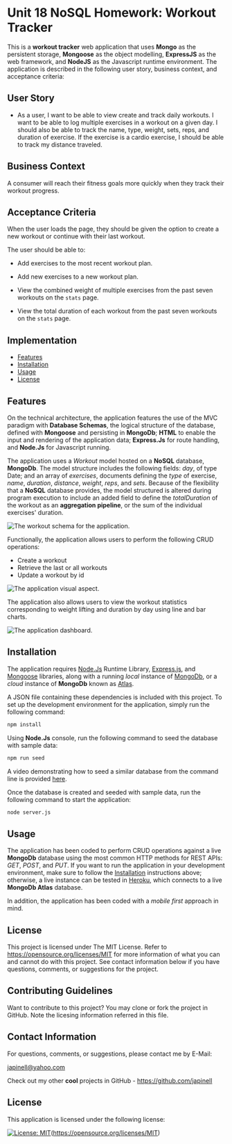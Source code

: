 # Unit 18 NoSQL Homework: Workout Tracker

This is a **workout tracker** web application that uses **Mongo** as the persistent storage, **Mongoose** as the object modelling, **ExpressJS** as the web framework, and **NodeJS** as the Javascript runtime environment. The application is described in the following user story, business context, and acceptance criteria:

## User Story

- As a user, I want to be able to view create and track daily workouts. I want to be able to log multiple exercises in a workout on a given day. I should also be able to track the name, type, weight, sets, reps, and duration of exercise. If the exercise is a cardio exercise, I should be able to track my distance traveled.

## Business Context

A consumer will reach their fitness goals more quickly when they track their workout progress.

## Acceptance Criteria

When the user loads the page, they should be given the option to create a new workout or continue with their last workout.

The user should be able to:

- Add exercises to the most recent workout plan.

- Add new exercises to a new workout plan.

- View the combined weight of multiple exercises from the past seven workouts on the `stats` page.

- View the total duration of each workout from the past seven workouts on the `stats` page.

## Implementation

- [Features](#features)
- [Installation](#installation)
- [Usage](#usage)
- [License](#license)

## Features

On the technical architecture, the application features the use of the MVC paradigm with **Database Schemas**, the logical structure of the database, defined with **Mongoose** and persisting in **MongoDb**; **HTML** to enable the input and rendering of the application data; **Express.Js** for route handling, and **Node.Js** for Javascript running.

The application uses a _Workout_ model hosted on a **NoSQL** database, **MongoDb**. The model structure includes the following fields: _day_, of type Date; and an array of _exercises_, documents defining the _type_ of exercise, _name_, _duration_, _distance_, _weight_, _reps_, and _sets_. Because of the flexibility that a **NoSQL** database provides, the model structured is altered during program execution to include an added field to define the _totalDuration_ of the workout as an **aggregation pipeline**, or the sum of the individual exercises' duration.

![The workout schema for the application.](./assets/images/workout-schema.png)

Functionally, the application allows users to perform the following CRUD operations:

- Create a workout
- Retrieve the last or all workouts
- Update a workout by id

![The application visual aspect.](./assets/images/visual-aspect.png)

The application also allows users to view the workout statistics corresponding to weight lifting and duration by day using line and bar charts.

![The application dashboard.](./assets/images/workout-dashboard.png)

## Installation

The application requires [Node.Js](https://nodejs.org/en/) Runtime Library, [Express.js](https://www.npmjs.com/package/express), and [Mongoose](https://www.npmjs.com/package/mongoose) libraries, along with a running _local_ instance of [MongoDb](https://www.mongodb.com/), or a _cloud_ instance of **MongoDb** known as [Atlas](https://www.mongodb.com/cloud/atlas).

A JSON file containing these dependencies is included with this project. To set up the development environment for the application, simply run the following command:

```bash
npm install
```

Using **Node.Js** console, run the following command to seed the database with sample data:

```bash
npm run seed
```

A video demonstrating how to seed a similar database from the command line is provided [here](https://drive.google.com/file/d/1cxB7I41wX6AWwSDz2RDOpIf9_2EbgBuZ/view).

Once the database is created and seeded with sample data, run the following command to start the application:

```bash
node server.js
```

## Usage

The application has been coded to perform CRUD operations against a live **MongoDb** database using the most common HTTP methods for REST APIs: _GET_, _POST_, and _PUT_. If you want to run the application in your development environment, make sure to follow the [Installation](#installation) instructions above; otherwise, a live instance can be tested in [Heroku](https://ku-cbc-workout-tracker.herokuapp.com/), which connects to a live **MongoDb Atlas** database.

In addition, the application has been coded with a _mobile first_ approach in mind.

## License

This project is licensed under The MIT License. Refer to https://opensource.org/licenses/MIT for more information of what you can and cannot do with this project. See contact information below if you have questions, comments, or suggestions for the project.

## Contributing Guidelines

Want to contribute to this project? You may clone or fork the project in GitHub. Note the licesing information referred in this file.

## Contact Information

For questions, comments, or suggestions, please contact me by E-Mail:

japinell@yahoo.com

Check out my other **cool** projects in GitHub - https://github.com/japinell

## License

This application is licensed under the following license:

[![License: MIT](https://img.shields.io/badge/License-MIT-yellow.svg)](https://opensource.org/licenses/MIT)(https://opensource.org/licenses/MIT)
